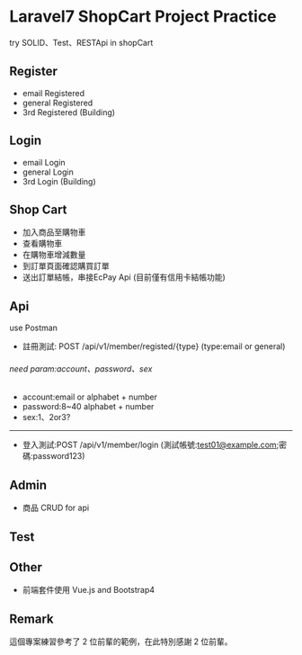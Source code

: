 # Laravel7 ShopCart Project Practice

try SOLID、Test、RESTApi in shopCart

## Register

-   email Registered
-   general Registered 
-   3rd Registered (Building)

## Login

-   email Login
-   general Login
-   3rd Login (Building)

## Shop Cart

-   加入商品至購物車
-   查看購物車
-   在購物車增減數量 
-   到訂單頁面確認購買訂單
-   送出訂單結帳，串接EcPay Api (目前僅有信用卡結帳功能)

## Api
use Postman

-   註冊測試: POST /api/v1/member/registed/{type} 
(type:email or general)
###### need param:account、password、sex
- account:email or alphabet + number
- password:8~40 alphabet + number
- sex:1、2or3?
---------------------------------------
-   登入測試:POST /api/v1/member/login (測試帳號:test01@example.com;密碼:password123)

## Admin

-   商品 CRUD for api

## Test

## Other

-   前端套件使用 Vue.js and Bootstrap4

## Remark

這個專案練習參考了 2 位前輩的範例，在此特別感謝 2 位前輩。
